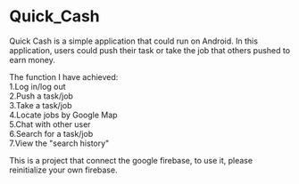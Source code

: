# Quick_Cash

Quick Cash is a simple application that could run on Android. In this application, users could push their task or take the job that others pushed to earn money.

The function I have achieved:   
1.Log in/log out  
2.Push a task/job  
3.Take a task/job  
4.Locate jobs by Google Map  
5.Chat with other user  
6.Search for a task/job  
7.View the "search history"  

This is a project that connect the google firebase, to use it, please reinitialize your own firebase.
